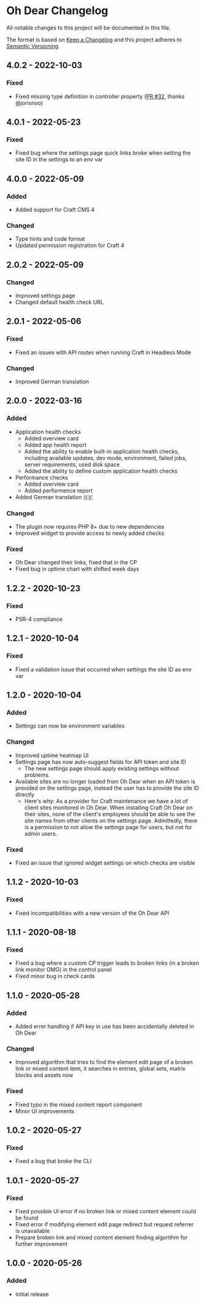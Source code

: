 # Oh Dear Changelog

All notable changes to this project will be documented in this file.

The format is based on [Keep a Changelog](http://keepachangelog.com/) and this project adheres to [Semantic Versioning](http://semver.org/).

## 4.0.2 - 2022-10-03
### Fixed
- Fixed missing type definition in controller property ([PR #32](https://github.com/webhubworks/craft-ohdear/pull/32), thanks @jorisnoo)

## 4.0.1 - 2022-05-23
### Fixed
- Fixed bug where the settings page quick links broke when setting the site ID in the settings to an env var

## 4.0.0 - 2022-05-09
### Added
- Added support for Craft CMS 4

### Changed
- Type hints and code format
- Updated permission registration for Craft 4

## 2.0.2 - 2022-05-09
### Changed
- Improved settings page
- Changed default health check URL

## 2.0.1 - 2022-05-06
### Fixed
- Fixed an issues with API routes when running Craft in Headless Mode

### Changed
- Improved German translation

## 2.0.0 - 2022-03-16
### Added
- Application health checks
  - Added overview card
  - Added app health report
  - Added the ability to enable built-in application health checks, including available updates, dev mode, environment, failed jobs, server requirements, used disk space
  - Added the ability to define custom application health checks
- Performance checks
  - Added overview card
  - Added performence report
- Added German translation 🇩🇪

### Changed
- The plugin now requires PHP 8+ due to new dependencies
- Improved widget to provide access to newly added checks

### Fixed
- Oh Dear changed their links, fixed that in the CP
- Fixed bug in uptime chart with shifted week days

## 1.2.2 - 2020-10-23
### Fixed
- PSR-4 compliance

## 1.2.1 - 2020-10-04
### Fixed
- Fixed a validation issue that occurred when settings the site ID as env var

## 1.2.0 - 2020-10-04
### Added
- Settings can now be environment variables

### Changed
- Improved uptime heatmap UI
- Settings page has now auto-suggest fields for API token and site ID
    - The new settings page should apply existing settings without problems.
- Available sites are no longer loaded from Oh Dear when an API token is provided on the settings page, instead the user has to provide the site ID directly
    - Here's why: As a provider for Craft maintenance we have a lot of client sites monitored in Oh Dear. When installing Craft Oh Dear on their sites, none of the client's employees should be able to see the site names from other clients on the settings page. Admittedly, there is a permission to not allow the settings page for users, but not for admin users.
    
### Fixed
- Fixed an issue that ignored widget settings on which checks are visible

## 1.1.2 - 2020-10-03
### Fixed
- Fixed incompatibilities with a new version of the Oh Dear API

## 1.1.1 - 2020-08-18
### Fixed
- Fixed a bug where a custom CP trigger leads to broken links (in a broken link monitor OMG) in the control panel
- Fixed minor bug in check cards

## 1.1.0 - 2020-05-28
### Added
- Added error handling if API key in use has been accidentally deleted in Oh Dear
### Changed
- Improved algorithm that tries to find the element edit page of a broken link or mixed content item, it searches in entries, global sets, matrix blocks and assets now
### Fixed
- Fixed typo in the mixed content report component
- Minor UI improvements

## 1.0.2 - 2020-05-27
### Fixed
- Fixed a bug that broke the CLI

## 1.0.1 - 2020-05-27
### Fixed
- Fixed possible UI error if no broken link or mixed content element could be found
- Fixed error if modifying element edit page redirect but request referrer is unavailable
- Prepare broken link and mixed content element finding algorithm for further improvement

## 1.0.0 - 2020-05-26
### Added
- Initial release
